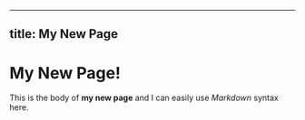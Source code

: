  ---
 title: My New Page
 ---
 # My New Page!

 This is the body of **my new page** and I can easily use _Markdown_ syntax here.
